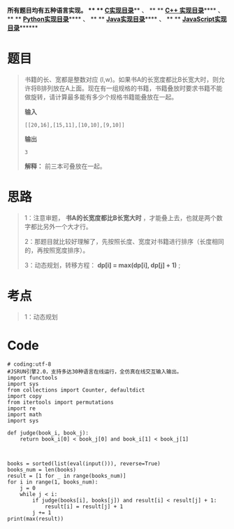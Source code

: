 **所有题目均有五种语言实现。 ** **
**[C实现目录](https://renjie.blog.csdn.net/article/details/129190260
"C实现目录")****** 、 ** ** **[C++
实现目录](https://blog.csdn.net/misayaaaaa/category_12036814.html "C++
实现目录")****** 、 ** **
**[Python实现目录](https://blog.csdn.net/misayaaaaa/category_12111005.html
"Python实现目录")****** 、 ** **
**[Java实现目录](https://blog.csdn.net/misayaaaaa/category_12111006.html
"Java实现目录")****** 、 ** **
**[JavaScript实现目录](https://blog.csdn.net/misayaaaaa/category_12199270.html
"JavaScript实现目录")********

# 题目

> 书籍的长、宽都是整数对应
> (l,w)。如果书A的长宽度都比B长宽大时，则允许将B排列放在A上面。现在有一组规格的书籍，书籍叠放时要求书籍不能做旋转，请计算最多能有多少个规格书籍能叠放在一起。
>
> **输入**
>  
>  
>     [[20,16],[15,11],[10,10],[9,10]]
>
> **输出**
>  
>  
>     3
>  
>
> **解释：** 前三本可叠放在一起。

# 思路

> 1：注意审题， **书A的长宽度都比B长宽大时** ，才能叠上去，也就是两个数字都比另外一个大才行。
>
> 2：那题目就比较好理解了，先按照长度、宽度对书籍进行排序（长度相同的，再按照宽度排序）。
>
> 3：动态规划，转移方程： **dp[i] = max(dp[i], dp[j] + 1)** ;

# 考点

> 1：动态规划

# Code

    
    
    # coding:utf-8
    #JSRUN引擎2.0，支持多达30种语言在线运行，全仿真在线交互输入输出。 
    import functools
    import sys
    from collections import Counter, defaultdict
    import copy
    from itertools import permutations
    import re
    import math
    import sys
    
    def judge(book_i, book_j):
        return book_i[0] < book_j[0] and book_i[1] < book_j[1]
    
    
    
    books = sorted(list(eval(input())), reverse=True)
    books_num = len(books)
    result = [1 for _ in range(books_num)]
    for i in range(1, books_num):
        j = 0 
        while j < i:
            if judge(books[i], books[j]) and result[i] < result[j] + 1:
                result[i] = result[j] + 1
            j += 1
    print(max(result))   
    

